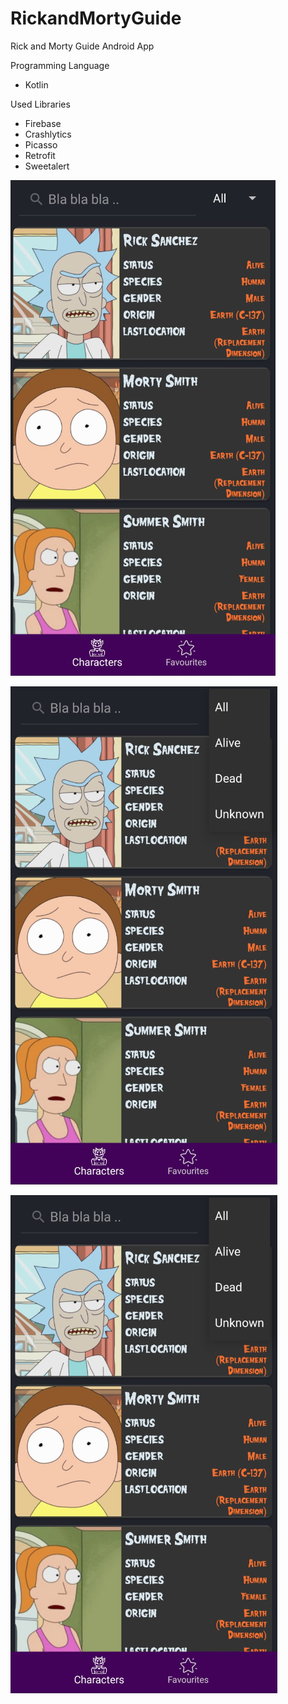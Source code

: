 # RickandMortyGuide
Rick and Morty Guide Android App

Programming Language
- Kotlin

Used Libraries
- Firebase
- Crashlytics
- Picasso
- Retrofit
- Sweetalert


![Alt text](https://github.com/burakekmen/RickandMortyGuide/blob/master/ScreenShot_1.png "Characters Page with SearchView")



![Alt text](https://github.com/burakekmen/RickandMortyGuide/blob/master/ScreenShot_2.png "Characters Page with Sort")



![Alt text](https://github.com/burakekmen/RickandMortyGuide/blob/master/ScreenShot_2.png "Character Detail Page")
